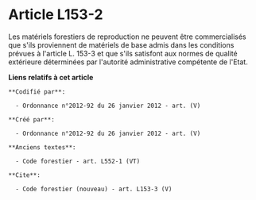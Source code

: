 # Article L153-2

Les matériels forestiers de reproduction ne peuvent être commercialisés que s'ils proviennent de matériels de base admis dans
les conditions prévues à l'article L. 153-3 et que s'ils satisfont aux normes de qualité extérieure déterminées par
l'autorité administrative compétente de l'Etat.

**Liens relatifs à cet article**

	**Codifié par**:

	  - Ordonnance n°2012-92 du 26 janvier 2012 - art. (V)

	**Créé par**:

	  - Ordonnance n°2012-92 du 26 janvier 2012 - art. (V)

	**Anciens textes**:

	  - Code forestier - art. L552-1 (VT)

	**Cite**:

	  - Code forestier (nouveau) - art. L153-3 (V)
